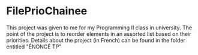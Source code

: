 # FilePrioChainee
This project was given to me for my Programming II class in university. The point of the project is to reorder elements in an assorted list based on their priorities. Details about the project (in French) can be found in the folder entitled "ÉNONCÉ TP"
